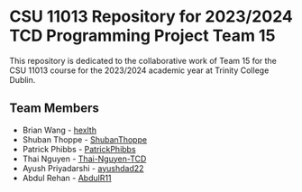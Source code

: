 # CSU 11013 Repository for 2023/2024 TCD Programming Project Team 15

This repository is dedicated to the collaborative work of Team 15 for the CSU 11013 course for the 2023/2024 academic year at Trinity College Dublin.

## Team Members

- Brian Wang - [hexlth](https://github.com/hexlth)
- Shuban Thoppe - [ShubanThoppe](https://github.com/ShubanThoppe)
- Patrick Phibbs - [PatrickPhibbs](https://github.com/PatrickPhibbs)
- Thai Nguyen - [Thai-Nguyen-TCD](https://github.com/Thai-Nguyen-TCD)
- Ayush Priyadarshi - [ayushdad22](https://github.com/ayushdad22)
- Abdul Rehan - [AbdulR11](https://github.com/AbdulR11)


